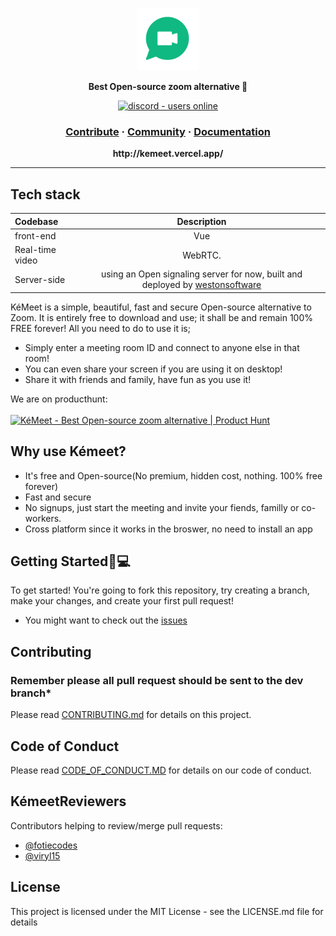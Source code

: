 <p align="center">
    <img height="100" width="100" src="https://raw.githubusercontent.com/FotieMConstant/kemeet/main/other/logo-transparent.png"/>
</p>
<p align="center">
  <strong>Best Open-source zoom alternative 🚀</strong>
</p>
<p align="center">
  <a href="https://discord.gg/cA8zVJ7wgR">
    <img src="https://img.shields.io/badge/Discord-Online-green?style=for-the-badge&logo=appveyor" alt="discord - users online" />
  </a>
</p>

<h3 align="center">  
  <a href="#">Contribute</a>
  <span> · </span>
  <a href="https://discord.com/invite/DJHntQ8PQr">Community</a>
  <span> · </span>
  <a href="#">Documentation</a>
</h3>

<p align="center"><b>http://kemeet.vercel.app/</b></p>

---

## Tech stack

| Codebase |      Description      |
| :------- | :-------------------: |
|front-end |          Vue          |
| Real-time video |   WebRTC.      |
|Server-side |  using an Open signaling server for now, built and deployed by <a href="https://github.com/westonsoftware/">westonsoftware</a>         |

KéMeet is a simple, beautiful, fast and secure Open-source alternative to Zoom. It is entirely free to download and use; it shall be and remain 100% FREE forever!
All you need to do to use it is;

- Simply enter a meeting room ID and connect to anyone else in that room!
- You can even share your screen if you are using it on desktop!
- Share it with friends and family, have fun as you use it!


We are on producthunt: <br/><br/>
<a href="https://www.producthunt.com/posts/kemeet?utm_source=badge-featured&utm_medium=badge&utm_souce=badge-kemeet" target="_blank"><img src="https://api.producthunt.com/widgets/embed-image/v1/featured.svg?post_id=321411&theme=dark" alt="KéMeet - Best Open-source zoom alternative | Product Hunt" style="width: 250px; height: 54px;" width="250" height="54" /></a>

## Why use Kémeet?
- It's free and Open-source(No premium, hidden cost, nothing. 100% free forever)
- Fast and secure
- No signups, just start the meeting and invite your fiends, familly or co-workers.
- Cross platform since it works in the broswer, no need to install an app

## Getting Started🚀💻
To get started! You're going to fork this repository, try creating a branch, make your changes, and create your first pull request!

* You might want to check out the <a href="https://github.com/FotieMConstant/kemeet/issues">issues</a>


## Contributing
### Remember please all pull request should be sent to the dev branch*
Please read [CONTRIBUTING.md](https://github.com/FotieMConstant/kemeet/blob/main/CONTRIBUTING.md) for details on this project.

## Code of Conduct
Please read [CODE_OF_CONDUCT.MD](https://github.com/FotieMConstant/kemeet/blob/main/CODE_OF_CONDUCT.md) for details on our code of conduct.

## KémeetReviewers
Contributors helping to review/merge pull requests:

* [@fotiecodes](https://github.com/FotieMConstant)
* [@viryl15](https://github.com/viryl15)

## License
This project is licensed under the MIT License - see the LICENSE.md file for details  

<!-- ## Project setup
```
npm install
```

### Compiles and hot-reloads for development
```
npm run serve
```

### Compiles and minifies for production
```
npm run build
```

### Lints and fixes files
```
npm run lint
```
See [Configuration Reference](https://cli.vuejs.org/config/).
 -->
